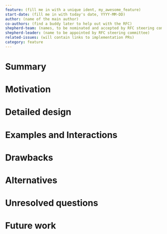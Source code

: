 ```yaml
---
feature: (fill me in with a unique ident, my_awesome_feature)
start-date: (fill me in with today's date, YYYY-MM-DD)
author: (name of the main author)
co-authors: (find a buddy later to help out with the RFC)
shepherd-team: (names, to be nominated and accepted by RFC steering committee)
shepherd-leader: (name to be appointed by RFC steering committee)
related-issues: (will contain links to implementation PRs)
category: feature
---
```


<!--
If you are proposing a feature to Nix, Nixpkgs, Hydra or any other
software developed by the nix community, this is the template
you want to use.
-->

# Summary
[summary]: #summary

<!-- One paragraph explanation of the feature. -->

# Motivation
[motivation]: #motivation

<!-- Why are we doing this? What use cases does it support? What is the expected
outcome? -->

# Detailed design
[design]: #detailed-design

<!-- This is the core, normative part of the RFC. Explain the design in enough
detail for somebody familiar with the ecosystem to understand, and implement.
This should get into specifics and corner-cases. Yet, this section should also
be terse, avoiding redundancy even at the cost of clarity. -->

# Examples and Interactions
[examples-and-interactions]: #examples-and-interactions

<!-- This section illustrates the detailed design. This section should clarify all
confusion the reader has from the previous sections. It is especially important
to counterbalance the desired terseness of the detailed design; if you feel
your detailed design is rudely short, consider making this section longer
instead. -->

# Drawbacks
[drawbacks]: #drawbacks

<!-- Why should we *not* do this? -->

# Alternatives
[alternatives]: #alternatives

<!-- What other designs have been considered? What is the impact of not doing this? -->

# Unresolved questions
[unresolved]: #unresolved-questions

<!-- What parts of the design are still TBD or unknowns? -->

# Future work
[future]: #future-work

<!-- What future work, if any, would be implied or impacted by this feature
without being directly part of the work? -->
